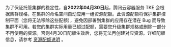 为了保证托管集群的稳定性，自**2022年04月30日**起，腾讯云容器服务 TKE 会根据集群规格，在集群的命名空间自动应用一组资源配额。此资源配额将保护集群控制平面（您将无法移除这些配额），避免因部署到集群的应用存在潜在 Bug 而导致集群不可用。若您的集群实际用量已超过配额，需要您升级集群规格或删除一部分不再使用的资源。否则4月30日配额生效后，您将无法再创建对应资源。详细配额信息，请参考 [资源配额说明](https://cloud.tencent.com/document/product/457/9087#.E8.B5.84.E6.BA.90.E9.99.90.E5.88.B6.E8.AF.B4.E6.98.8E) 。
